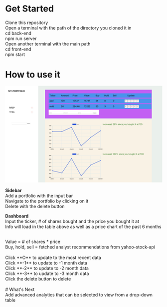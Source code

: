 # Get Started
Clone this repository <br/>
Open a terminal with the path of the directory you cloned it in <br/>
cd back-end <br/>
npm run server <br/>
Open another terminal with the main path<br/>
cd front-end <br/>
npm start <br/>

# How to use it

![image](https://github.com/albertnguyentran/my-portfolio/blob/main/myportfolio.png)

**Sidebar** <br/>
Add a portfolio with the input bar <br/>
Navigate to the portfolio by clicking on it <br/>
Delete with the delete button <br/>


**Dashboard** <br/>
Input the ticker, # of shares bought and the price you bought it at <br/>
Info will load in the table above as well as a price chart of the past 6 months <br/>

<br/>
Value = # of shares * price <br/>
Buy, hold, sell = fetched analyst recommendations from yahoo-stock-api <br/>

<br/>
Click **O** to update to the most recent data <br/>
Click **-1** to update to -1 month data <br/>
Click **-2** to update to -2 month data <br/>
Click **-3** to update to -3 month data <br/>
Click the delete button to delete <br/>

<br/>
# What's Next
<br/>
Add advanced analytics that can be selected to view from a drop-down table


